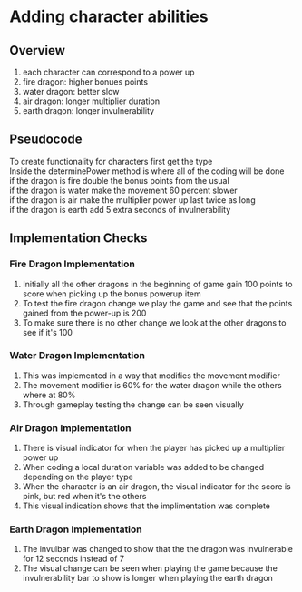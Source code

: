 # Adding character abilities
## Overview
<ol>
  <li>each character can correspond to a power up</li>
  <li>fire dragon: higher bonues points</li>
  <li>water dragon: better slow</li>
  <li>air dragon: longer multiplier duration</li>
  <li>earth dragon: longer invulnerability</li>
</ol>

## Pseudocode
To create functionality for characters first get the type <br />
Inside the determinePower method is where all of the coding will be done <br />
if the dragon is fire double the bonus points from the usual <br />
if the dragon is water make the movement 60 percent slower <br />
if the dragon is air make the multiplier power up last twice as long <br />
if the dragon is earth add 5 extra seconds of invulnerability <br />

## Implementation Checks
### Fire Dragon Implementation
<ol>
  <li>Initially all the other dragons in the beginning of game gain 100 points to score when picking up the bonus powerup item</li>
  <li>To test the fire dragon change we play the game and see that the points gained from the power-up is 200</li>
  <li>To make sure there is no other change we look at the other dragons to see if it's 100</li>
</ol>

### Water Dragon Implementation
<ol>
  <li>This was implemented in a way that modifies the movement modifier</li>
  <li>The movement modifier is 60% for the water dragon while the others where at 80%</li>
  <li>Through gameplay testing the change can be seen visually</li>
</ol>

### Air Dragon Implementation
<ol>
  <li>There is visual indicator for when the player has picked up a multiplier power up</li>
  <li>When coding a local duration variable was added to be changed depending on the player type</li>
  <li>When the character is an air dragon, the visual indicator for the score is pink, but red when it's the others</li>
  <li>This visual indication shows that the implimentation was complete</li>
</ol>

### Earth Dragon Implementation
<ol>
  <li>The invulbar was changed to show that the the dragon was invulnerable for 12 seconds instead of 7</li>
  <li>The visual change can be seen when playing the game because the invulnerability bar to show is longer when playing the earth dragon</li>
</ol>
